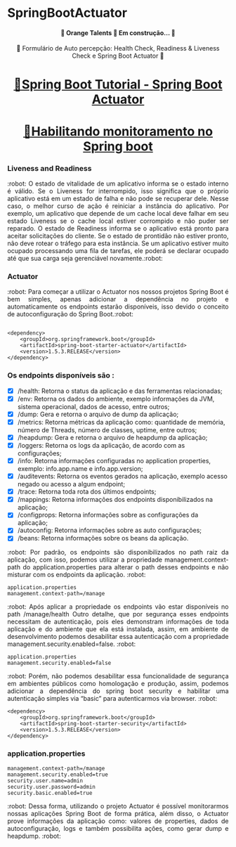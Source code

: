 # SpringBootActuator

<h4 align="center"> 
	🚧  Orange Talents  🚀 Em construção...  🚧
</h4>

<p align="center">🚀 Formulário de Auto percepção: Health Check, Readiness & Liveness Check e Spring Boot Actuator 🚀 </p>



<h1 align="center">
    <a href="https://www.youtube.com/watch?v=LQlypTjmgZM">🔗Spring Boot Tutorial - Spring Boot Actuator</a>
</h1>

<h1 align="center">
    <a href="https://emmanuelneri.com.br/2017/08/06/habilitando-monitoramento-no-spring-boot/">🔗Habilitando monitoramento no Spring boot</a>
</h1>



### Liveness and Readiness

<p align="justify"> :robot: O estado de vitalidade de um aplicativo informa se o estado interno é válido. Se o Liveness for interrompido, isso significa que o próprio aplicativo está em um estado de falha e não pode se recuperar dele. Nesse caso, o melhor curso de ação é reiniciar a instância do aplicativo. Por exemplo, um aplicativo que depende de um cache local deve falhar em seu estado Liveness se o cache local estiver corrompido e não puder ser reparado.
O estado de Readiness informa se o aplicativo está pronto para aceitar solicitações do cliente. Se o estado de prontidão não estiver pronto, não deve rotear o tráfego para esta instância. Se um aplicativo estiver muito ocupado processando uma fila de tarefas, ele poderá se declarar ocupado até que sua carga seja gerenciável novamente.:robot: </p>


### Actuator

<p align="justify"> :robot: Para começar a utilizar o Actuator nos nossos projetos Spring Boot é bem simples, apenas adicionar a dependência no projeto e automaticamente os endpoints estarão disponíveis, isso devido o conceito de autoconfiguração do Spring Boot.:robot: </p>

```

<dependency>
    <groupId>org.springframework.boot</groupId>
    <artifactId>spring-boot-starter-actuator</artifactId>
    <version>1.5.3.RELEASE</version>
</dependency>

```

### Os endpoints disponíveis são :

- [x] /health: Retorna o status da aplicação e das ferramentas relacionadas;
- [x] /env: Retorna os dados do ambiente, exemplo informações da JVM, sistema operacional, dados de acesso, entre outros;
- [x] /dump: Gera e retorna o arquivo de dump da aplicação;
- [x] /metrics: Retorna métricas da aplicação como: quantidade de memória, número de Threads, número de classes, uptime, entre outros;
- [x] /heapdump: Gera e retorna o arquivo de heapdump da aplicação;
- [x] /loggers: Retorna os logs da aplicação, de acordo com as configurações;
- [x] /info: Retorna informações configuradas no application properties, exemplo: info.app.name e info.app.version;
- [x] /auditevents: Retorna os eventos gerados na aplicação, exemplo acesso negado ou acesso a algum endpoint;
- [x] /trace: Retorna toda rota dos últimos endpoints;
- [x] /mappings: Retorna informações dos endpoints disponibilizados na aplicação;
- [x] /configprops: Retorna informações sobre as configurações da aplicação;
- [x] /autoconfig: Retorna informações sobre as auto configurações;
- [x] /beans: Retorna informações sobre os beans da aplicação.

<p align="justify"> :robot: Por padrão, os endpoints são disponibilizados no path raiz da aplicação, com isso, podemos utilizar a propriedade management.context-path do application.properties para alterar o path desses endpoints e não misturar com os endpoints da aplicação. :robot: </p>

```
application.properties
management.context-path=/manage

```


<p align="justify"> :robot: Após aplicar a propriedade os endpoints vão estar disponíveis no path /manage/health
Outro detalhe, que por segurança esses endpoints necessitam de autenticação, pois eles demonstram informações de toda aplicação e do ambiente que ela está instalada, assim, em ambiente de desenvolvimento podemos desabilitar essa autenticação com a propriedade management.security.enabled=false. :robot: </p>


```
application.properties
management.security.enabled=false
```

<p align="justify"> :robot: Porém, não podemos desabilitar essa funcionalidade de segurança em ambientes públicos como homologação e produção, assim, podemos adicionar a dependência do spring boot security e habilitar uma autenticação simples via “basic” para autenticarmos via browser. :robot: </p>


```
<dependency>
    <groupId>org.springframework.boot</groupId>
    <artifactId>spring-boot-starter-security</artifactId>
    <version>1.5.3.RELEASE</version>
</dependency>

```

### application.properties

```
management.context-path=/manage
management.security.enabled=true
security.user.name=admin
security.user.password=admin
security.basic.enabled=true

```

<p align="justify"> :robot: Dessa forma, utilizando o projeto Actuator é possível monitorarmos nossas aplicações Spring Boot de forma prática, além disso, o Actuator prove informações da aplicação como: valores de properties, dados de autoconfiguração, logs e também possibilita ações, como gerar dump e heapdump. :robot: </p>



